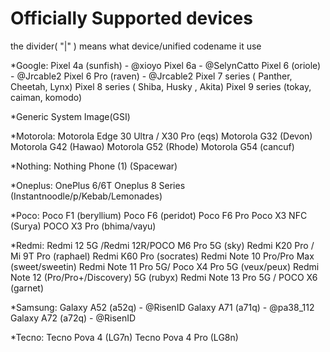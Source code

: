 # Officially Supported devices
  the divider( "|" ) means what device/unified codename it use

*Google:
Pixel 4a (sunfish) - @xioyo
Pixel 6a - @SelynCatto
Pixel 6 (oriole) - @Jrcable2
Pixel 6 Pro (raven) - @Jrcable2
Pixel 7 series ( Panther, Cheetah, Lynx)
Pixel 8 series ( Shiba, Husky , Akita)
Pixel 9 series (tokay, caiman, komodo)

*Generic System Image(GSI)

*Motorola: 
Motorola Edge 30 Ultra / X30 Pro (eqs)
Motorola G32 (Devon)
Motorola G42 (Hawao) 
Motorola G52 (Rhode)
Motorola G54 (cancuf)

*Nothing:
Nothing Phone (1) (Spacewar) 

*Oneplus:
OnePlus 6/6T
Oneplus 8 Series (Instantnoodle/p/Kebab/Lemonades)

*Poco:
Poco F1 (beryllium) 
Poco F6 (peridot) 
Poco F6 Pro
Poco X3 NFC (Surya)
POCO X3 Pro (bhima/vayu)

*Redmi:
Redmi 12 5G /Redmi 12R/POCO M6 Pro 5G (sky) 
Redmi K20 Pro / Mi 9T Pro (raphael) 
Redmi K60 Pro (socrates) 
Redmi Note 10 Pro/Pro Max (sweet/sweetin) 
Redmi Note 11 Pro 5G/ Poco X4 Pro 5G (veux/peux) 
Redmi Note 12 (Pro/Pro+/Discovery) 5G  (rubyx) 
Redmi Note 13 Pro 5G / POCO X6 (garnet) 

*Samsung:
Galaxy A52 (a52q) - @RisenID
Galaxy A71 (a71q) - @pa38_112
Galaxy A72 (a72q) - @RisenID

*Tecno:
Tecno Pova 4 (LG7n) 
Tecno Pova 4 Pro (LG8n) 

